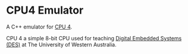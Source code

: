 # CPU4 Emulator

A C++ emulator for [CPU 4]("https://robotics.ee.uwa.edu.au/courses/embedded/tutorials/tutorials/tutorial_2/T2_second_page.htm").

CPU 4 a simple 8-bit CPU used for teaching [Digital Embedded Systems (DES)]("https://robotics.ee.uwa.edu.au/courses/des/") at The University of Western Australia.
